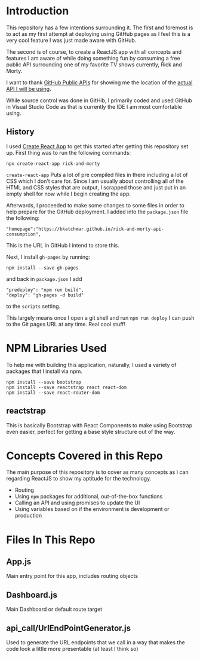 # Introduction
This repository has a few intentions surrounding it. The first and foremost is to act as my first attempt at deploying using GitHub pages as I feel this is a very cool feature I was just made aware with GitHub.

The second is of course, to create a ReactJS app with all concepts and features I am aware of while doing something fun by consuming a free public API surrounding one of my favorite TV shows currently, Rick and Morty.

I want to thank [GitHub Public APIs](https://github.com/public-apis/public-apis#games--comics) for showing me the location of the [actual API I will be using](https://rickandmortyapi.com/).

While source control was done in GitHib, I primarily coded and used GitHub in Visual Studio Code as that is currently the IDE I am most comfortable using.

## History
I used [Create React App](https://reactjs.org/docs/create-a-new-react-app.html) to get this started after getting this repository set up. First thing was to run the following commands:

```
npx create-react-app rick-and-morty
```

`create-react-app` Puts a lot of pre compiled files in there including a lot of CSS which I don't care for. Since I am usually about controlling all of the HTML and CSS styles that are output, I scrapped those and just put in an empty shell for now while I begin creating the app.

Afterwards, I proceeded to make some changes to some files in order to help prepare for the GitHub deployment. I added into the `package.json` file the following:

```
"homepage":"https://bkatchmar.github.io/rick-and-morty-api-consumption",
```

This is the URL in GitHub I intend to store this.

Next, I install `gh-pages` by running:

```
npm install --save gh-pages
```

and back in `package.json` I add

```
"predeploy": "npm run build",
"deploy": "gh-pages -d build"
```

to the `scripts` setting.

This largely means once I open a git shell and run `npm run deploy` I can push to the Git pages URL at any time. Real cool stuff!

# NPM Libraries Used
To help me with building this application, naturally, I used a variety of packages that I install via npm.

```
npm install --save bootstrap
npm install --save reactstrap react react-dom
npm install --save react-router-dom
```

## reactstrap
This is basically Bootstrap with React Components to make using Bootstrap even easier, perfect for getting a base style structure out of the way.

# Concepts Covered in this Repo
The main purpose of this repository is to cover as many concepts as I can regarding ReactJS to show my aptitude for the technology.

* Routing
* Using `npm` packages for additional, out-of-the-box functions
* Calling an API and using promises to update the UI
* Using variables based on if the environment is development or production

# Files In This Repo
## App.js
Main entry point for this app, includes routing objects

## Dashboard.js
Main Dashboard or default route target

## api_call/UrlEndPointGenerator.js
Used to generate the URL endpoints that we call in a way that makes the code look a little more presentable (at least I think so)